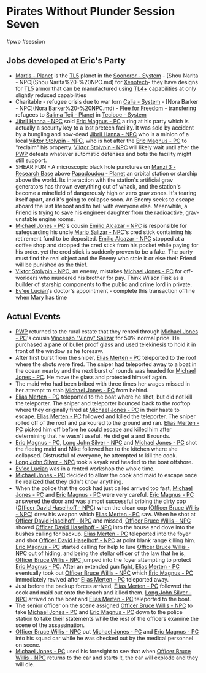 # Pirates Without Plunder Session Seven

#pwp #session

## Jobs developed at Eric\'s Party

-   [Martis - Planet](Martis%20-%20Planet.md) is the [TL5](TL5) planet in the [Soonoror - System](Soonoror%20-%20System.md) - [Shou Narita - NPC](Shou Narita%20-%20NPC.md) for [Xenotech](Xenotech.md)- they have designs for [TL5](TL5)  [](Common%20Armor%20Varieties#Vestimentum|Vestimentum) armor that can be manufactured using [TL4+](TL4+) capabilities at only slightly reduced capabilities
-   Charitable - refugee crisis due to war torn [Calia - System](Calia%20-%20System.md) - [Nora Barker - NPC](Nora Barker%20-%20NPC.md) - [Flee for Freedom](Flee%20for%20Freedom.md) - transfering refugees to [Salima Teji - Planet](Salima%20Teji%20-%20Planet.md) in [Teciboe - System](Teciboe%20-%20System.md)
-   [Jibril Hanna - NPC](Jibril%20Hanna%20-%20NPC.md) sold [Eric Magnus - PC](Eric%20Magnus%20-%20PC.md) a ring at his party which is actually a security key to a lost pretech facility. It was sold by accident by a bungling and now-dead [Jibril Hanna - NPC](Jibril%20Hanna%20-%20NPC.md) who is a minion of a local [Viktor Stolypin - NPC](Viktor%20Stolypin%20-%20NPC.md), who is hot after the [Eric Magnus - PC](Eric%20Magnus%20-%20PC.md) to "reclaim" his property. [Viktor Stolypin - NPC](Viktor%20Stolypin%20-%20NPC.md) will likely wait until after the [PWP](PWP.md) defeats whatever automatic defenses and bots the facility might still support.
-   SHEAR FUN - A microscopic black hole punctures on [Manzi 3 - Research Base](Manzi%203%20-%20Research%20Base.md) above [Papadoudou - Planet](Papadoudou%20-%20Planet.md) an orbital station or starship above the world. Its interaction with the station's artificial grav generators has thrown everything out of whack, and the station's become a minefield of dangerously high or zero grav zones. It's tearing itself apart, and it's going to collapse soon. An Enemy seeks to escape aboard the last lifeboat and to hell with everyone else. Meanwhile, a Friend is trying to save his engineer daughter from the radioactive, grav-unstable engine rooms.
-   [Michael Jones - PC](Michael%20Jones%20-%20PC.md)'s cousin [Emilio Alcazar - NPC](Emilio%20Alcazar%20-%20NPC.md) is responsible for safeguarding his uncle [Mario Salizar - NPC](Mario%20Salizar%20-%20NPC.md)'s cred stick containing his retirement fund to be deposited. [Emilio Alcazar - NPC](Emilio%20Alcazar%20-%20NPC.md) stopped at a coffee shop and dropped the cred stick from his pocket while paying for his order. yet the cred stick is suddenly proven to be a fake. The party must find the real object and the Enemy who stole it or else their Friend will be punished as the thief.
-   [Viktor Stolypin - NPC](Viktor%20Stolypin%20-%20NPC.md), an enemy, mistakes [Michael Jones - PC](Michael%20Jones%20-%20PC.md) for off-worlders who murdered his brother for pay. Think Wilson Fisk as a builder of starship components to the public and crime lord in private.
-   [Ev'ee Lucian](Ev_ee%20Lucian%20-%20PC.md)'s doctor\'s appointment - complete this transaction offline when Mary has time

## Actual Events

-   [PWP](PWP.md) returned to the rural estate that they rented through [Michael Jones - PC](Michael%20Jones%20-%20PC.md)'s cousin [Vincenzo "Vinny" Salizar](Vincenzo%20Vinny%20Salizar%20-%20NPC.md) for 50% normal price. He purchased a pane of bullet proof glass and used telekinesis to hold it in front of the window as he foresaw.
-   After first burst from the sniper, [Elias Merten - PC](Elias%20Merten%20-%20PC.md) teleported to the roof where the shots were fired. The sniper had teleported away to a boat in the ocean nearby and the next burst of rounds was headed for [Michael Jones - PC](Michael%20Jones%20-%20PC.md). He move the glass and protected himself again.
-   The maid who had been bribed with three times her wages missed in her attempt to stab [Michael Jones - PC](Michael%20Jones%20-%20PC.md) from behind.
-  [Elias Merten - PC](Elias%20Merten%20-%20PC.md) teleported to the boat where he shot, but did not kill the teleporter. The sniper and teleporter bounced back to the rooftop where they originally fired at [Michael Jones - PC](Michael%20Jones%20-%20PC.md) in their haste to escape. [Elias Merten - PC](Elias%20Merten%20-%20PC.md) followed and killed the teleporter. The sniper rolled off of the roof and parkoured to the ground and ran. [Elias Merten - PC](Elias%20Merten%20-%20PC.md) picked him off before he could escape and killed him after determining that he wasn\'t useful. He did get a [](Ranged%20Weapons#Projectile%20Weaponry|sniper%20rifle) and 8 rounds.
-   [Eric Magnus - PC](Eric%20Magnus%20-%20PC.md), [Long John Silver - NPC](Long%20John%20Silver%20-%20NPC.md) and [Michael Jones - PC](Michael%20Jones%20-%20PC.md) shot the fleeing maid and Mike followed her to the kitchen where she collapsed. Distrustful of everyone, he attempted to kill the cook.
-   [Long John Silver - NPC](Long%20John%20Silver%20-%20NPC.md) took a kayak and headed to the boat offshore.
-   [Ev'ee Lucian](Ev_ee%20Lucian%20-%20PC.md) was in a rented workshop the whole time.
-   [Michael Jones - PC](Michael%20Jones%20-%20PC.md) decided to allow the cook and maid to escape once he realized that they didn't know anything.
-   When the police that the cook had just called arrived too fast, [Michael Jones - PC](Michael%20Jones%20-%20PC.md) and [Eric Magnus - PC](Eric%20Magnus%20-%20PC.md) were very careful. [Eric Magnus - PC](Eric%20Magnus%20-%20PC.md) answered the door and was almost successful bribing the dirty cop ([Officer David Haselhoff - NPC](Officer%20David%20Haselhoff%20-%20NPC.md)) when the clean cop ([Officer Bruce Willis - NPC](Officer%20Bruce%20Willis%20-%20NPC.md)) drew his weapon which [Elias Merten - PC](Elias%20Merten%20-%20PC.md) saw. When he shot at [Officer David Haselhoff - NPC](Officer%20David%20Haselhoff%20-%20NPC.md) and missed, [Officer Bruce Willis - NPC](Officer%20Bruce%20Willis%20-%20NPC.md) shoved [Officer David Haselhoff - NPC](Officer%20David%20Haselhoff%20-%20NPC.md) into the house and dove into the bushes calling for backup. [Elias Merten - PC](Elias%20Merten%20-%20PC.md) teleported into the foyer and shot [Officer David Haselhoff - NPC](Officer%20David%20Haselhoff%20-%20NPC.md) at point blank range killing him. [Eric Magnus - PC](Eric%20Magnus%20-%20PC.md) started calling for help to lure [Officer Bruce Willis - NPC](Officer%20Bruce%20Willis%20-%20NPC.md) out of hiding, and being the stellar officer of the law that he is, [Officer Bruce Willis - NPC](Officer%20Bruce%20Willis%20-%20NPC.md) jumped into the foyer attempting to protect [Eric Magnus - PC](Eric%20Magnus%20-%20PC.md). After an extended gun fight, [Elias Merten - PC](Elias%20Merten%20-%20PC.md) eventually took out [Officer Bruce Willis - NPC](Officer%20Bruce%20Willis%20-%20NPC.md) which [Eric Magnus - PC](Eric%20Magnus%20-%20PC.md) immediately revived after [Elias Merten - PC](Elias%20Merten%20-%20PC.md) teleported away.
-   Just before the backup forces arrived, [Elias Merten - PC](Elias%20Merten%20-%20PC.md) followed the cook and maid out onto the beach and killed them. [Long John Silver - NPC](Long%20John%20Silver%20-%20NPC.md) arrived on the boat and [Elias Merten - PC](Elias%20Merten%20-%20PC.md) teleported to the boat.
-   The senior officer on the scene assigned [Officer Bruce Willis - NPC](Officer%20Bruce%20Willis%20-%20NPC.md) to take [Michael Jones - PC](Michael%20Jones%20-%20PC.md) and [Eric Magnus - PC](Eric%20Magnus%20-%20PC.md) down to the police station to take their statements while the rest of the officers examine the scene of the assassination.
-  [Officer Bruce Willis - NPC](Officer%20Bruce%20Willis%20-%20NPC.md) put [Michael Jones - PC](Michael%20Jones%20-%20PC.md) and [Eric Magnus - PC](Eric%20Magnus%20-%20PC.md) into his squad car while he was checked out by the medical personnel on scene.
-   [Michael Jones - PC](Michael%20Jones%20-%20PC.md) used his foresight to see that when [Officer Bruce Willis - NPC](Officer%20Bruce%20Willis%20-%20NPC.md) returns to the car and starts it, the car will explode and they will die.
